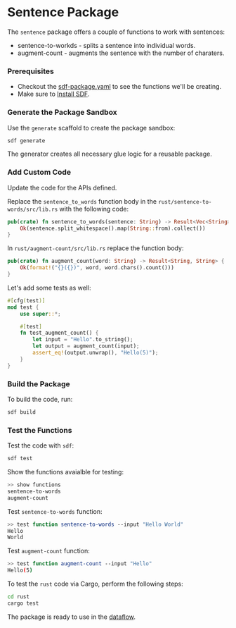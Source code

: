 # Sentence Package

The `sentence` package offers a couple of functions to work with sentences:

* sentence-to-workds - splits a sentence into individual words.
* augment-count - augments the sentence with the number of charaters.

### Prerequisites

* Checkout the [sdf-package.yaml](./sdf-package.yaml) to see the functions we'll be creating.
* Make sure to [Install SDF].


### Generate the Package Sandbox

Use the `generate` scaffold to create the package sandbox:

```bash
sdf generate
```

The generator creates all necessary glue logic for a reusable package.


### Add Custom Code

Update the code for the APIs defined.

Replace the `sentence_to_words` function body in the `rust/sentence-to-words/src/lib.rs` with the following code:

```rust
pub(crate) fn sentence_to_words(sentence: String) -> Result<Vec<String>, String> {
    Ok(sentence.split_whitespace().map(String::from).collect())
}

```

In `rust/augment-count/src/lib.rs` replace the function body:

```rust
pub(crate) fn augment_count(word: String) -> Result<String, String> {
    Ok(format!("{}({})", word, word.chars().count()))
}
```

Let's add some tests as well:

```rust
#[cfg(test)]
mod test {
    use super::*;

    #[test]
    fn test_augment_count() {
        let input = "Hello".to_string();
        let output = augment_count(input);
        assert_eq!(output.unwrap(), "Hello(5)");
    }
}
```

### Build the Package

To build the code, run:

```bash
sdf build
```

### Test the Functions

Test the code with `sdf`:

```bash
sdf test
```

Show the functions avaialble for testing:

```bash
>> show functions
sentence-to-words
augment-count
```

Test `sentence-to-words` function:

```bash
>> test function sentence-to-words --input "Hello World"
Hello
World
```

Test `augment-count` function:

```bash
>> test function augment-count --input "Hello"
Hello(5)
```

To test the `rust` code via Cargo, perform the following steps:

```bash
cd rust
cargo test
```

The package is ready to use in the [dataflow](../../).

[Install SDF]: /README.MD#prerequisites